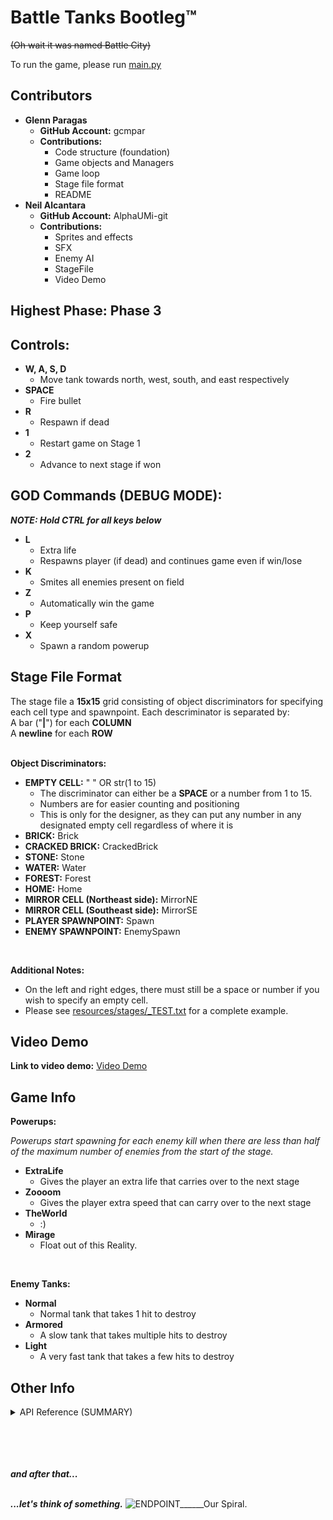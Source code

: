 # Battle Tanks Bootleg™
~~(Oh wait it was named Battle City)~~

To run the game, please run [main.py](main.py)

## Contributors
+ **Glenn Paragas**
    - **GitHub Account:** gcmpar
    - **Contributions:**
        - Code structure (foundation)
        - Game objects and Managers
        - Game loop
        - Stage file format
        - README
+ **Neil Alcantara**
    - **GitHub Account:** AlphaUMi-git
    - **Contributions:**
        - Sprites and effects
        - SFX
        - Enemy AI
        - StageFile
        - Video Demo

## Highest Phase: Phase 3
## Controls:
+ **W, A, S, D**
    - Move tank towards north, west, south, and east respectively
+ **SPACE**
    - Fire bullet
+ **R**
    - Respawn if dead
+ **1**
    - Restart game on Stage 1
+ **2**
    - Advance to next stage if won

## GOD Commands (DEBUG MODE):
***NOTE: Hold CTRL for all keys below***
+ **L**
    - Extra life
    - Respawns player (if dead) and continues game even if win/lose
+ **K**
    - Smites all enemies present on field
+ **Z**
    - Automatically win the game
+ **P**
    - Keep yourself safe
+ **X**
    - Spawn a random powerup


## Stage File Format

The stage file a **15x15** grid consisting of object discriminators for specifying each cell type and spawnpoint. Each descriminator is separated by:<br>
A bar ("**|**") for each **COLUMN**<br>
A **newline** for each **ROW**<br>
<br>

**Object Discriminators:**
+ **EMPTY CELL:** " " OR str(1 to  15)
    - The discriminator can either be a **SPACE** or a number from 1 to 15.
    - Numbers are for easier counting and positioning
    - This is only for the designer, as they can put any number in any designated empty cell regardless of where it is
+ **BRICK:** Brick
+ **CRACKED BRICK:** CrackedBrick
+ **STONE:** Stone
+ **WATER:** Water
+ **FOREST:** Forest
+ **HOME:** Home
+ **MIRROR CELL (Northeast side):** MirrorNE
+ **MIRROR CELL (Southeast side):** MirrorSE
+ **PLAYER SPAWNPOINT:** Spawn
+ **ENEMY SPAWNPOINT:** EnemySpawn

<br>

**Additional Notes:**
+ On the left and right edges, there must still be a space or number if you wish to specify an empty cell.
+ Please see [resources/stages/_TEST.txt](resources/stages/_TEST.txt) for a complete example.

## Video Demo
**Link to video demo:** [Video Demo](https://drive.google.com/file/d/1crLGKkDuElTDd-_8w_MuMgPRSOfbxdGt/view?usp=sharing)


## Game Info
**Powerups:**

*Powerups start spawning for each enemy kill when there are less than half of the maximum number of enemies from the start of the stage.*

+ **ExtraLife**
    - Gives the player an extra life that carries over to the next stage
+ **Zoooom**
    - Gives the player extra speed that can carry over to the next stage
+ **TheWorld**
    - :)
+ **Mirage**
    - Float out of this Reality.

<br>

**Enemy Tanks:**
+ **Normal**
    - Normal tank that takes 1 hit to destroy
+ **Armored**
    - A slow tank that takes multiple hits to destroy
+ **Light**
    - A very fast tank that takes a few hits to destroy

## Other Info
<details>
<summary>API Reference (SUMMARY)</summary>

<br>

*Please see in-code documentation for further details.*

<br>

**Singletons:**

`GameField` [GameField](gamefiles/GameField.py)
- the World class
- Container for the stage cells
- Handles the main game update loop, as well as input for stage loading
- Manages all other singletons

`GOD` [GOD](gamefiles/GOD.py)
- Handles debug mode and cheat codes

`PhysicsManager` [PhysicsManager](gamefiles/PhysicsManager.py)
- Handles object collision/touch physics triggering
- Handles entity movement

`Renderer` [Renderer](gamefiles/Renderer.py)
- Handles all rendering for grid, text displays, and effects

`SoundManager` [SoundManager](gamefiles/SoundManager.py)
- Handles audio for bullet firing, bullet exploding, and tank destruction

`StageFile` [StageFile](gamefiles/StageFile.py)
- Handles stage file format and loading/generation
- Handles player/enemy spawning
- Interface for checking current GameState

<br>

**Factories:**

`TankFactory` [TankFactory](gamefiles/TankFactory.py)
- Generates tanks with differing stats
- Please see [Game Info](#game-info) section for more details.

`Powerups` [PowerupFactory](gamefiles/PowerupFactory.py)
- Generates powerups with differing effects
- Please see [Game Info](#game-info) section for more details.

<br>

**Other Game Files:**

`Cell` [Cell](gamefiles/Cell.py)
- Container for all game objects

`Signal` [Signal](gamefiles/Signal.py)
- Events implementation
- Cleanup is handled asynchronously

`Modifier` [Modifier](gamefiles/Modifier.py)
- Manipulator of the whole game
- Inteded for tank stat manipulation, as well as object collision/touch override
- Can also include other external updates
- Can be transferred between stages

`PlayerController` [PlayerController](gamefiles/PlayerController.py)
- Handles player input

`EnemyController` [EnemyController](gamefiles/EnemyController.py)
- Handles enemy AI

<br>

**Game Objects:**

`GameObject` [GameObject](objects/GameObject.py)
- Base class for all game objects
- Interface for physics collision/touch, and modifiers

`Entity` [Entity](objects/Entity.py)
- Base class for all objects with velocity (orientation + speed)

`Bullet` [Bullet](objects/Bullet.py)
- Constantly moving projectile
- Can collide with other bullets

`Tank` [Tank](objects/Tank.py)
- Contains Stats and can fire Bullets
- Controlled by PlayerController or EnemyController
- Can be destroyed by a bullet


`Item` [Item](objects/Item.py)
- Base class for all objects that determines a cell's type
- Only one Item can be in a cell at a time as a consequence

`Brick` [Brick](objects/Brick.py)

`Stone` [Stone](objects/Stone.py)

`Water` [Water](objects/Water.py)

`Forest` [Forest](objects/Forest.py)

`Home` [Home](objects/Home.py)
- Ends game immediately if one is destroyed

`Mirror` [Mirror](objects/Mirror.py)
- Reflects bullets
- Can reflect northeast or southeast

**Miscellaneous:**

`util` [util](misc/util.py)
- Contains utilities for tank team, orientation, mirror reflect orientation, and GameState as well as other functions

`Stat` [Stat](misc/Stat.py)
- Container for base and current stat values

**Resource Files:**

`assetindex` [assetindex](resources/assetindex.py)
- Contains indices for sprite loading (u, v) map

`resource` [resource](resources/resource.pyxres)
- The pyxel resource file

`stages Folder` [stages](resources/stages)
- Container for all stage .txt files

<br>

</details>

<br>
<br>
<br>
<br>

***and after that...***
<br>
<br>

***...let's think of something.***
![ENDPOINT______Our Spiral.](https://drive.google.com/uc?export=view&id=1E2eW1mRyY0Hhv_J3BPIXDXaafsEwl7uK)
